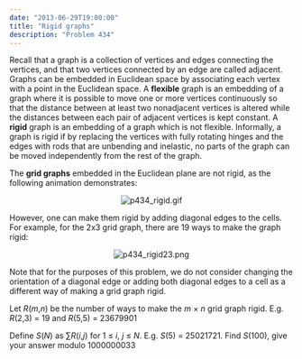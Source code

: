 ```yaml
---
date: "2013-06-29T19:00:00"
title: "Rigid graphs"
description: "Problem 434"
---
```


<p>Recall that a graph is a collection of vertices and edges connecting the vertices, and that two vertices connected by an edge are called adjacent.
Graphs can be embedded in Euclidean space by associating each vertex with a point in the Euclidean space.
A <strong>flexible</strong> graph is an embedding of a graph where it is possible to move one or more vertices continuously so that the distance between at least two nonadjacent vertices is altered while the distances between each pair of adjacent vertices is kept constant.
A <strong>rigid</strong> graph is an embedding of a graph which is not flexible.
Informally, a graph is rigid if by replacing the vertices with fully rotating hinges and the edges with rods that are unbending and inelastic, no parts of the graph can be moved independently from the rest of the graph.
</p>
<p>The <strong>grid graphs</strong> embedded in the Euclidean plane are not rigid, as the following animation demonstrates:</p>
<div style="text-align:center;"><img alt="p434_rigid.gif" class="dark_img" src="/images/p434_rigid.gif"/></div>
<p>However, one can make them rigid by adding diagonal edges to the cells. For example, for the 2x3 grid graph, there are 19 ways to make the graph rigid:</p>
<div style="text-align:center;"><img alt="p434_rigid23.png" class="dark_img" src="/images/p434_rigid23.png"/></div>
<p>Note that for the purposes of this problem, we do not consider changing the orientation of a diagonal edge or adding both diagonal edges to a cell as a different way of making a grid graph rigid.
</p>
<p>Let <var>R</var>(<var>m</var>,<var>n</var>) be the number of ways to make the <var>m</var> × <var>n</var> grid graph rigid. 
E.g. <var>R</var>(2,3) = 19 and <var>R</var>(5,5) = 23679901
</p>
<p>Define <var>S</var>(<var>N</var>) as ∑<var>R</var>(<var>i</var>,<var>j</var>) for 1 ≤ <var>i</var>, <var>j</var> ≤ <var>N</var>.
E.g. <var>S</var>(5) = 25021721.
Find <var>S</var>(100), give your answer modulo 1000000033
</p>

